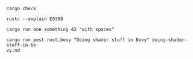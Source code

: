 ```
cargo check
```

```
rustc --explain E0308
```

```
cargo run one something 42 "with spaces"
```

```
cargo run post rust,bevy "Doing shader stuff in Bevy" doing-shader-stuff-in-be
vy.md
```
